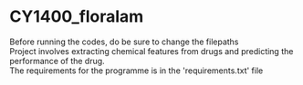 # CY1400_floralam <br>
Before running the codes, do be sure to change the filepaths <br>
Project involves extracting chemical features from drugs and predicting the performance of the drug. <br>
The requirements for the programme is in the 'requirements.txt' file
